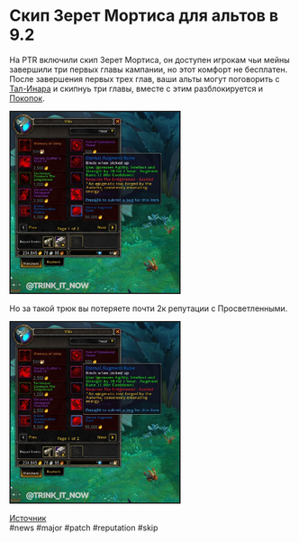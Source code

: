 # Скип Зерет Мортиса для альтов в 9.2

На PTR включили скип Зерет Мортиса, он доступен игрокам чьи мейны завершили три первых главы кампании, но этот комфорт не бесплатен. После завершения первых трех глав, ваши альты могут поговорить с [Тал-Инара](https://ru.wowhead.com/npc=159478) и скипнуь три главы, вместе с этим разблокируется и [Покопок](../Guides/Cypher-of-the-First-Ones-System-Preview.md).

<img src=https://github.com/MagicalCow/TrinkIT-News/blob/main/Assets/IV64356/IV64356-1.jpg width="300" float=center border=2>

Но за такой трюк вы потеряете почти 2к репутации с Просветленными.

<img src=https://github.com/MagicalCow/TrinkIT-News/blob/main/Assets/IV64356/IV64356-1.jpg width="300" float=center border=2>

[Источник](https://www.icy-veins.com/forums/topic/64341-zereth-mortis-skip-in-patch-92-the-good-and-the-bad/?tab=comments#comment-343316)  
#news #major #patch #reputation #skip